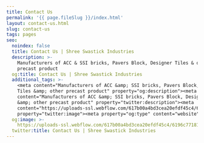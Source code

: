 ```yaml
---
title: Contact Us
permalink: '{{ page.fileSlug }}/index.html'
layout: contact-us.html
slug: contact-us
tags: pages
seo:
  noindex: false
  title: Contact Us | Shree Swastick Industries
  description: >-
    Manufacturers of ACC & SSI bricks, Pavers Block, Designer Tiles & other
    precast product
  og:title: Contact Us | Shree Swastick Industries
  additional_tags: >-
    <meta content="Manufacturers of ACC &amp; SSI bricks, Pavers Block, Designer
    Tiles &amp; other precast product" property="og:description"><meta
    content="Manufacturers of ACC &amp; SSI bricks, Pavers Block, Designer Tiles
    &amp; other precast product" property="twitter:description"><meta
    content="https://uploads-ssl.webflow.com/617b00a4bd3cea20efdf45c4/6196c77181daeb0fc94fddd3_Full%20logo.png"
    property="twitter:image"><meta property="og:type" content="website">
  og:image: >-
    https://uploads-ssl.webflow.com/617b00a4bd3cea20efdf45c4/6196c77181daeb0fc94fddd3_Full%20logo.png
  twitter:title: Contact Us | Shree Swastick Industries
---
```



